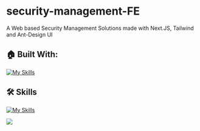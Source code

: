 # security-management-FE
A Web based Security Management Solutions made with Next.JS, Tailwind and Ant-Design UI


## 🏠 Built With:

[![My Skills](https://skillicons.dev/icons?i=vscode,react,nextjs,tailwind,vercel)](https://skillicons.dev)

## 🛠 Skills

[![My Skills](https://skillicons.dev/icons?i=html,css,scss,js,react,nextjs)](https://skillicons.dev)


<p align="left">
  <a href="https://skillicons.dev">
    <a href="https://github.com/nareshkakkad">
      <img src="https://skillicons.dev/icons?i=github" />
    </a>
  </a>
</p>

